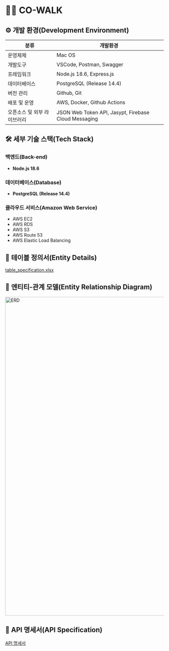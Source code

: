 # 🏃‍♂️ CO-WALK


## ⚙️ 개발 환경(Development Environment)

| 분류 | 개발환경 | 
|---|---|
| 운영체제 | Mac OS |
| 개발도구 | VSCode, Postman, Swagger |
| 프레임워크 | Node.js 18.6, Express.js |
| 데이터베이스 | PostgreSQL (Release 14.4) |
| 버전 관리 | Github, Git |
| 배포 및 운영 | AWS, Docker, Github Actions  |
| 오픈소스 및 외부 라이브러리 | JSON Web Token API, Jasypt, Firebase Cloud Messaging |


## 🛠 세부 기술 스택(Tech Stack)

### 백엔드(Back-end)

- **Node.js 18.6**


### 데이터베이스(Database)

- **PostgreSQL (Release 14.4)**

### 클라우드 서비스(Amazon Web Service)
  
  
  - AWS EC2
  - AWS RDS
  - AWS S3
  - AWS Route 53
  - AWS Elastic Load Balancing


## 📝 테이블 정의서(Entity Details)
[table_specification.xlsx](https://github.com/user-attachments/files/19531873/table_specification.xlsx)


## 🔗 엔티티-관계 모델(Entity Relationship Diagram)

<img width="1010" alt="ERD" src="https://github.com/user-attachments/assets/5bd4c1e7-7e33-495f-a129-19094b796bb7" />


## 📌 API 명세서(API Specification)

[API 명세서](https://app.swaggerhub.com/apis/CokeLee777/CO-Walk/1.0.0)


